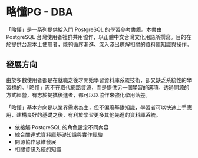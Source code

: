 # 略懂PG - DBA

「略懂」是一系列提供給入門 PostgreSQL 的學習參考書籍。本書由 PostgreSQL 台灣使用者社群共用協作，以正體中文台灣文化用語所撰寫。目的在於提供台灣本土使用者，能夠循序漸進、深入淺出瞭解相關的資料庫知識與操作。

## 發展方向

由於多數使用者都是在就職之後才開始學習資料庫系統技術，卻又缺乏系統性的學習標的。「略懂」志不在取代網路資源，而是提供另一個學習的選項。透過開源的方式經營，有志於提攜後進者，都可以以協作來強化學用落差。

「略懂」基本方向是以業界需求為主，但不偏廢基礎知識，學習者可以快速上手應用，建構良好的基礎之後，有利於學習更多其他先進的資料庫系統。

* 依接觸 PostgreSQL 的角色設定不同內容
* 綜合關連式資料庫基礎知識與實作經驗
* 開源協作思維發展
* 相關資訊系統的知識

